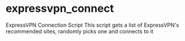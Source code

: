 # expressvpn_connect
ExpressVPN Connection Script
This script gets a list of ExpressVPN's recommended sites, randomly picks one and connects to it
